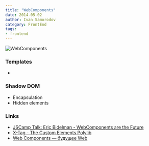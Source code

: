 ```yaml
---
title: "WebComponents"
date: 2014-05-02
author: Ivan Samorodov
category: FrontEnd
tags: 
- frontend
---
```


![WebComponents](http://x-tags.org/images/webcomponents.png)


### Templates
- <template id="mytemplate">...</template>

### Shadow DOM
- Encapsulation
- Hidden elements

### Links

- [JSCamp Talk: Eric Bidelman - WebComponents are the Future](https://www.youtube.com/watch?feature=player_detailpage&v=eJZx9c6YL8k)
- [X-Tag - The Custom Elements Polylib](http://x-tags.org/)
- [Web Components — будущее Web](http://habrahabr.ru/post/210058/)